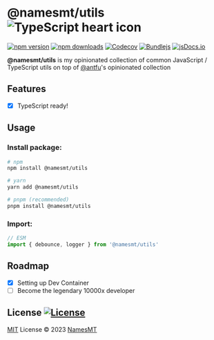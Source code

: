 # @namesmt/utils ![TypeScript heart icon](https://img.shields.io/badge/♡-%23007ACC.svg?logo=typescript&logoColor=white)

[![npm version][npm-version-src]][npm-version-href]
[![npm downloads][npm-downloads-src]][npm-downloads-href]
[![Codecov][codecov-src]][codecov-href]
[![Bundlejs][bundlejs-src]][bundlejs-href]
[![jsDocs.io][jsDocs-src]][jsDocs-href]

**@namesmt/utils** is my opinionated collection of common JavaScript / TypeScript utils on top of [@antfu](https://github.com/antfu)'s opinionated collection

## Features
- [x] TypeScript ready!

## Usage
### Install package:
```sh
# npm
npm install @namesmt/utils

# yarn
yarn add @namesmt/utils

# pnpm (recommended)
pnpm install @namesmt/utils
```

### Import:
```ts
// ESM
import { debounce, logger } from '@namesmt/utils'
```

## Roadmap

- [x] Setting up Dev Container
- [ ] Become the legendary 10000x developer

## License [![License][license-src]][license-href]
[MIT](./LICENSE) License © 2023 [NamesMT](https://github.com/NamesMT)

<!-- Badges -->

[npm-version-src]: https://img.shields.io/npm/v/@namesmt/utils?labelColor=18181B&color=F0DB4F
[npm-version-href]: https://npmjs.com/package/@namesmt/utils
[npm-downloads-src]: https://img.shields.io/npm/dm/@namesmt/utils?labelColor=18181B&color=F0DB4F
[npm-downloads-href]: https://npmjs.com/package/@namesmt/utils
[codecov-src]: https://img.shields.io/codecov/c/gh/namesmt/@namesmt/utils/main?labelColor=18181B&color=F0DB4F
[codecov-href]: https://codecov.io/gh/namesmt/@namesmt/utils
[license-src]: https://img.shields.io/github/license/namesmt/@namesmt/utils.svg?labelColor=18181B&color=F0DB4F
[license-href]: https://github.com/namesmt/@namesmt/utils/blob/main/LICENSE
[bundlejs-src]: https://img.shields.io/bundlejs/size/@namesmt/utils?labelColor=18181B&color=F0DB4F
[bundlejs-href]: https://bundlejs.com/?q=@namesmt/utils
[jsDocs-src]: https://img.shields.io/badge/Check_out-jsDocs.io---?labelColor=18181B&color=F0DB4F
[jsDocs-href]: https://www.jsdocs.io/package/@namesmt/utils

